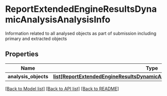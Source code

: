 # ReportExtendedEngineResultsDynamicAnalysisAnalysisInfo

Information related to all analysed objects as part of submission including primary and extracted objects
## Properties
Name | Type | Description | Notes
------------ | ------------- | ------------- | -------------
**analysis_objects** | [**list[ReportExtendedEngineResultsDynamicAnalysisAnalysisInfoAnalysisObjects]**](ReportExtendedEngineResultsDynamicAnalysisAnalysisInfoAnalysisObjects.md) |  | [optional] 

[[Back to Model list]](../README.md#documentation-for-models) [[Back to API list]](../README.md#documentation-for-api-endpoints) [[Back to README]](../README.md)


